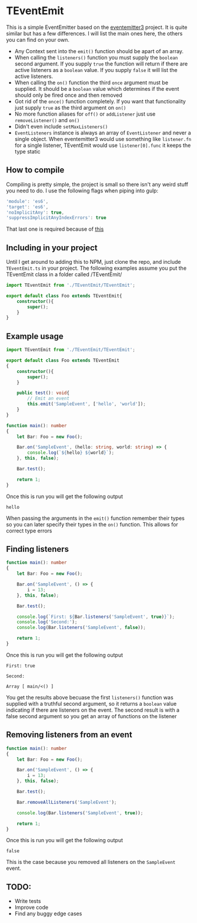 # TEventEmit

This is a simple EventEmitter based on the [eventemitter3](https://github.com/primus/eventemitter3) project. It is quite similar but has a few differences. I will list the main ones here, the others you can find on your own.

* Any Context sent into the `emit()` function should be apart of an array.
* When calling the `listeners()` function you must supply the `boolean` second argument. If you supply `true` the function will return if there are active listeners as a `boolean` value. If you supply `false` it will list the active listeners.
* When calling the `on()` function the third `once` argument must be supplied. It should be a `boolean` value which determines if the event should only be fired once and then removed
* Got rid of the `once()` function completely. If you want that functionality just supply `true` as the third argument on `on()`
* No more function aliases for `off()` or `addListener` just use `removeListener()` and `on()`
* Didn't even include `setMaxListeners()`
* `EventListeners` instance is always an array of `EventListener` and never a single object. When eventemitter3 would use something like `listener.fn` for a single listener, TEventEmit would use `listener[0].func` it keeps the type static

## How to compile

Compiling is pretty simple, the project is small so there isn't any weird stuff you need to do. I use the following flags when piping into gulp:

```javascript
'module': 'es6',
'target': 'es6',
'noImplicitAny': true,
'suppressImplicitAnyIndexErrors': true
```

That last one is required because of [this](https://github.com/Microsoft/TypeScript/issues/1232)

## Including in your project

Until I get around to adding this to NPM, just clone the repo, and include `TEventEmit.ts` in your project. The following examples assume you put the TEventEmit class in a folder called /TEventEmit/

```typescript
import TEventEmit from './TEventEmit/TEventEmit';

export default class Foo extends TEventEmit{
    constructor(){
        super();
    }
}
```

## Example usage

```typescript
import TEventEmit from './TEventEmit/TEventEmit';

export default class Foo extends TEventEmit
{
    constructor(){
        super();
    }

    public test(): void{
        // Emit an event
        this.emit('SampleEvent', ['hello', 'world']);
    }
}

function main(): number
{
    let Bar: Foo = new Foo();

    Bar.on('SampleEvent', (hello: string, world: string) => {
        console.log(`${hello} ${world}`);
    }, this, false);

    Bar.test();

    return 1;
}
```

Once this is run you will get the following output

`hello`

When passing the arguments in the `emit()` function remember their types so you can later specify their types in the `on()` function. This allows for correct type errors

## Finding listeners

```typescript
function main(): number
{
    let Bar: Foo = new Foo();

    Bar.on('SampleEvent', () => {
        i = 13;
    }, this, false);

    Bar.test();

    console.log(`First: ${Bar.listeners('SampleEvent', true)}`);
    console.log('Second:');
    console.log(Bar.listeners('SampleEvent', false));

    return 1;
}
```

Once this is run you will get the following output

`First: true`

`Second:`

`Array [ main/<() ]`

You get the results above becuase the first `listeners()` function was supplied with a truthful second argument, so it returns a `boolean` value indicating if there are listeners on the event. The second result is with a false second argument so you get an array of functions on the listener

## Removing listeners from an event

```typescript
function main(): number
{
    let Bar: Foo = new Foo();

    Bar.on('SampleEvent', () => {
        i = 13;
    }, this, false);

    Bar.test();

    Bar.removeAllListeners('SampleEvent');

    console.log(Bar.listeners('SampleEvent', true));

    return 1;
}
```

Once this is run you will get the following output

`false`

This is the case because you removed all listeners on the `SampleEvent` event.

## TODO:
* Write tests
* Improve code
* Find any buggy edge cases